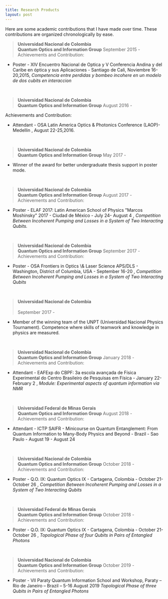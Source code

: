 ```yaml
---
title: Research Products
layout: post
---
```

<p>
  Here are some academic contributions that I have made over time. These contributions are organized chronologically by ease.
</p>


><strong>Universidad Nacional de Colombia</strong><br>
<strong>Quantum Optics and Information Group</strong>                   September 2015 -<br>
Achievements and Contribution:
<ul>
  <li> Poster - XIV Encuentro Nacional de Optica y V Conferencia Andina y del Caribe en óptica y sus Aplicaciones - Santiago de Cali, Noviembre 16-20,2015, <em>Competencia entre perdidas y bombeo incohere en un modelo de dos cubits en interaccion</em> </li>
</ul><br>
 
><strong> Universidad Nacional de Colombia</strong><br>
<strong>Quantum Optics and Information Group</strong>     August 2016 -<br>

Achievements and Contribution:
<ul>
 <li> Attendant - OSA Latin America Optics & Photonics Conference (LAOP)- Medellin , August 22-25,2016. </li>
</ul><br>
 
><strong>Universidad Nacional de Colombia</strong><br> 
<strong>Quantum Optics and Information Group</strong>     May 2017 -<br>
<ul>
 <li> Winner of the award for better undergraduate thesis support in poster mode. </li>
</ul> <br>
 
><strong>Universidad Nacional de Colombia</strong><br> 
<strong>Quantum Optics and Information Group</strong>     August 2017 -<br>
Achievements and Contribution:
<ul>
 <li> Poster - ELAF 2017: Latin American School of Physics "Marcos Moshinsky" 2017 - Ciudad de México - July 24- August 4 , <em>Competition Between Incoherent Pumping and Losses in a System of Two Interacting Qubits.</em></li>
</ul><br>

><strong>Universidad Nacional de Colombia</strong><br> 
<strong>Quantum Optics and Information Group</strong>     September 2017 -<br>
Achievements and Contribution:
<ul>
 <li> Poster - OSA Frontiers in Optics \& Laser Science APS/DLS -  Washington, District of Columbia, USA - September 16-20 , <em>Competition Between Incoherent Pumping and Losses in a System of Two Interacting Qubits</em></li>
</ul><br>
 

><strong>Universidad Nacional de Colombia</strong><br>  
        September 2017 -<br>
<ul>
 <li> Member of the winning team of the UNPT (Universidad Nacional Physics Tournament). Competence where skills of teamwork and knowledge in physics are measured.</li> 
</ul><br>

><strong>Universidad Nacional de Colombia</strong><br> 
<strong>Quantum Optics and Information Group</strong>     January 2018  -<br>
Achievements and Contribution:
<ul>
 <li> Attendant - EAFExp do CBPF: 3a escola avançada de Física Experimental do Centro Brasileiro de Pesquisas em Física - January 22- February 2 , <em>Module: Experimental aspects of quantum information via NMR</em></li>
</ul><br>


><strong>Universidad Federal de Minas Gerais</strong><br> 
<strong>Quantum Optics and Information Group</strong>     August 2018 -<br>
Achievements and Contribution:
<ul>
 <li> Attendant - ICTP SAIFR - Minicourse on Quantum Entanglement: From Quantum Information to Many-Body Physics and Beyond - Brazil - Sao Paulo - August 19 - August 24 </li>
</ul><br>


><strong>Universidad Nacional de Colombia</strong><br> 
<strong>Quantum Optics and Information Group</strong>     October 2018  -<br>
Achievements and Contribution:
<ul>
 <li> Poster - Q.O. IX: Quantum Optics IX - Cartagena, Colombia - October 21-October 26 , <em>Competition Between Incoherent Pumping and Losses in a System of Two Interacting Qubits</em></li>
</ul><br>
 
 
><strong>Universidad Federal de Minas Gerais</strong><br> 
<strong>Quantum Optics and Information Group</strong>     October 2018  -<br>
Achievements and Contribution:
<ul>
 <li> Poster - Q.O. IX: Quantum Optics IX - Cartagena, Colombia - October 21-October 26 , <em>Topological Phase of four Qubits in Pairs of Entangled Photons</em></li>
</ul><br>


><strong>Universidad Nacional de Colombia</strong><br> 
<strong>Quantum Optics and Information Group</strong>     October 2019  -<br>
Achievements and Contribution:
<ul>
 <li> Poster - VII Paraty Quantum Information School and Workshop, Paraty – Rio de Janeiro – Brazil – 5-16 August 2019 <em>Topological Phase of three Qubits in Pairs of Entangled Photons</em></li>
</ul>

